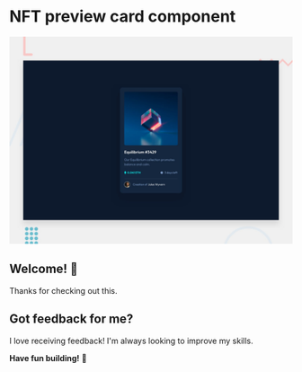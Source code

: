 # NFT preview card component

![Design preview for the NFT preview card component coding challenge](./design/desktop-preview.jpg)

## Welcome! 👋

Thanks for checking out this.

## Got feedback for me?

I love receiving feedback! I'm always looking to improve my skills.

**Have fun building!** 🚀
